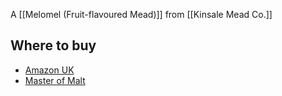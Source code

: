 A [[Melomel (Fruit-flavoured Mead)]] from [[Kinsale Mead Co.]]

## Where to buy

- [Amazon UK](https://www.amazon.co.uk/Kinsale-Mead-Wild-Red-70cl/dp/B07R852XKY?keywords=kinsale+mead&qid=1637085710&qsid=258-9263141-8015043&sr=8-8&sres=B07R3V3884%2CB07RMMRWFJ%2CB07ZQ5X5K1%2CB07R852XKY%2CB07H94SYSJ%2CB084VV39L7%2CB00EVVQ1WA%2CB081Z68C9H%2CB08CVPXNTP%2CB07DW9WM6P%2CB08NYR4R93%2CB07KS4PNHN%2CB094JXN14K%2CB08TRC5FDZ%2CB08TMP699L%2CB07VGSQW9P%2CB08YRMDV19%2CB007K9EDFM%2CB07GZTN819%2CB07H952LKB&srpt=WINE&linkCode=sl1&tag=traditionalmead-21&linkId=912b846aab05432a83b0ea9e81bfcf22&language=en_GB&ref_=as_li_ss_tl)
- [Master of Malt](https://scripts.affiliatefuture.com/AFClick.asp?affiliateID=345342&merchantID=7042&programmeID=25000&mediaID=0&tracking=&afsource=60&url=https%3a%2f%2fwww.masterofmalt.com%2fmead%2fkinsale-mead-co%2fkinsale-wild-red-mead%2f%3fsrh%3d1)


